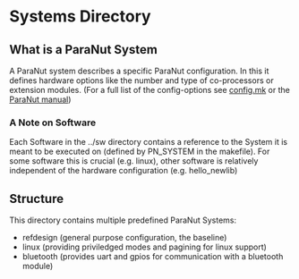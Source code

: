 # Systems Directory
## What is a ParaNut System
A ParaNut system describes a specific ParaNut configuration. In this it defines 
hardware options like the number and type of co-processors or extension modules.
(For a full list of the config-options see [config.mk](../config.mk) or the 
[ParaNut manual](../doc/paranut-manual.pdf))

### A Note on Software
Each Software in the ../sw directory contains a reference to the System it is 
meant to be executed on (defined by PN_SYSTEM in the makefile). For some software 
this is crucial (e.g. linux), other software is relatively independent of the 
hardware configuration (e.g. hello_newlib)

## Structure
This directory contains multiple predefined ParaNut Systems:
* refdesign (general purpose configuration, the baseline)
* linux (providing priviledged modes and pagining for linux support)
* bluetooth (provides uart and gpios for communication with a bluetooth module)

